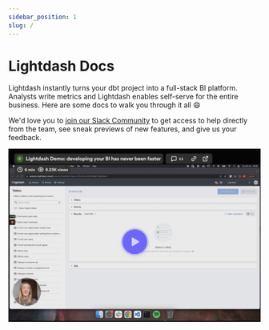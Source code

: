 ```yaml
---
sidebar_position: 1
slug: /
---
```


# Lightdash Docs

Lightdash instantly turns your dbt project into a full-stack BI platform. Analysts write metrics and Lightdash enables self-serve for the entire business. Here are some docs to walk you through it all 😄

We'd love you to [join our Slack Community](https://join.slack.com/t/lightdash-community/shared_invite/zt-16q953ork-NZr1qdEqxSwB17E2ckUe7A) to get access to help directly from the team, see sneak previews of new features, and give us your feedback.

[![demo showing lightdash](./assets/demo_lightdash.png)](https://www.loom.com/share/c0805a236a994de397ac5142fdfe4b7f)
